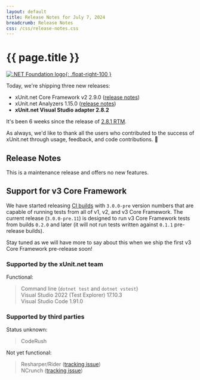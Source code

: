 ```yaml
---
layout: default
title: Release Notes for July 7, 2024
breadcrumb: Release Notes
css: /css/release-notes.css
---
```


# {{ page.title }}

[![.NET Foundation logo](https://raw.githubusercontent.com/xunit/media/main/dotnet-foundation.svg){: .float-right-100 }](https://dotnetfoundation.org/projects/project-detail/xunit)

Today, we're shipping three new releases:

* xUnit.net Core Framework v2 2.9.0 ([release notes](/releases/v2/2.9.0))
* xUnit.net Analyzers 1.15.0 ([release notes](/releases/analyzers/1.15.0))
* **xUnit.net Visual Studio adapter 2.8.2**

It's been 6 weeks since the release of [2.8.1 RTM](2.8.1).

As always, we'd like to thank all the users who contributed to the success of xUnit.net through usage, feedback, and code contributions. 🎉

## Release Notes

This is a maintenance release and offers no new features.

## Support for v3 Core Framework

We have started releasing [CI builds](/docs/using-ci-builds) with `3.0.0-pre` version numbers that are capable of running tests from
all of v1, v2, and v3 Core Framework. The current release (`3.0.0-pre.11`) is designed to run v3 Core Framework tests from builds
`0.2.0` and later (it will not run tests written against `0.1.1` pre-release builds).

Stay tuned as we will have more to say about this when we ship the first v3 Core Framework pre-release soon!

### Supported by the xUnit.net team

Functional:

> <span class="glyphicon glyphicon-ok-sign"></span> Command line (`dotnet test` and `dotnet vstest`)<br />
> <span class="glyphicon glyphicon-ok-sign"></span> Visual Studio 2022 (Test Explorer) 17.10.3<br />
> <span class="glyphicon glyphicon-ok-sign"></span> Visual Studio Code 1.91.0

### Supported by third parties

Status unknown:

> <span class="glyphicon glyphicon-question-sign"></span> CodeRush

Not yet functional:

> <span class="glyphicon glyphicon-remove-sign"></span> Resharper/Rider ([tracking issue](https://youtrack.jetbrains.com/issue/RSRP-497885))<br />
> <span class="glyphicon glyphicon-remove-sign"></span> NCrunch ([tracking issue](https://github.com/xunit/xunit/issues/2947))
